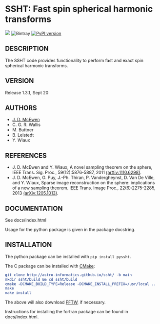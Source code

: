# SSHT: Fast spin spherical harmonic transforms

[docs-img]: https://img.shields.io/badge/docs-stable-blue.svg
[docs-url]: astro-informatics.github.io/ssht/

[![][docs-img]][docs-url]
![Bintray](https://img.shields.io/bintray/v/mdavezac/AstroFizz/ssht:AstroFizz?label=bintray%20-%20C%20package)
[![PyPI version](https://badge.fury.io/py/pyssht.svg)](https://badge.fury.io/py/pyssht)

## DESCRIPTION

The SSHT code provides functionality to perform fast and exact spin spherical
harmonic transforms.

## VERSION
Release 1.3.1, Sept 20

## AUTHORS
- [J. D. McEwen](https://www.jasonmcewen.org)
- C. G. R. Wallis
- M. Buttner
- B. Leistedt
- Y. Wiaux

## REFERENCES
- J. D. McEwen and Y. Wiaux, A novel sampling theorem on the sphere, IEEE Trans. Sig. Proc., 59(12):5876-5887, 2011 [(arXiv:1110.6298)](https://arxiv.org/abs/1110.6298).
- J. D. McEwen, G. Puy, J.-Ph. Thiran, P. Vandergheynst, D. Van De Ville, and Y. Wiaux, Sparse image reconstruction on the sphere: implications of a new sampling theorem. IEEE Trans. Image Proc., 22(6):2275-2285, 2013 [(arXiv:1205.1013)](https://arxiv.org/abs/1205.1013).

## DOCUMENTATION
See docs/index.html

Usage for the python package is given in the package docstring.

## INSTALLATION
The python package can be installed with ``pip install pyssht``.

The C package can be installed with [CMake](https://cmake.org):

```cmake
git clone http://astro-informatics.github.io/ssht/ -b main
mkdir ssht/build && cd ssht/build
cmake -DCMAKE_BUILD_TYPE=Release -DCMAKE_INSTALL_PREFIX=/usr/local ..
make
make install
```

The above will also download [FFTW](http://www.fftw.org/), if necessary.

Instructions for installing the fortran package can be found in docs/index.html.
